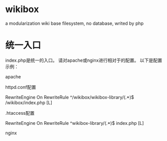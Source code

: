 # wikibox
a modularization wiki base filesystem, no database, writed by php

# 统一入口
index.php是统一的入口。
请对apache或nginx进行相对于的配置。
以下是配置示例：

apache

httpd.conf配置

<IfModule mod_rewrite.c>
    RewriteEngine On
    RewriteRule ^/wikibox/wikibox-library/(.*)$ /wikibox/index.php [L]
</IfModule>

.htaccess配置

<IfModule mod_rewrite.c>
    RewriteEngine On
    RewriteRule ^wikibox-library/(.*)$ index.php [L]
</IfModule>


nginx

